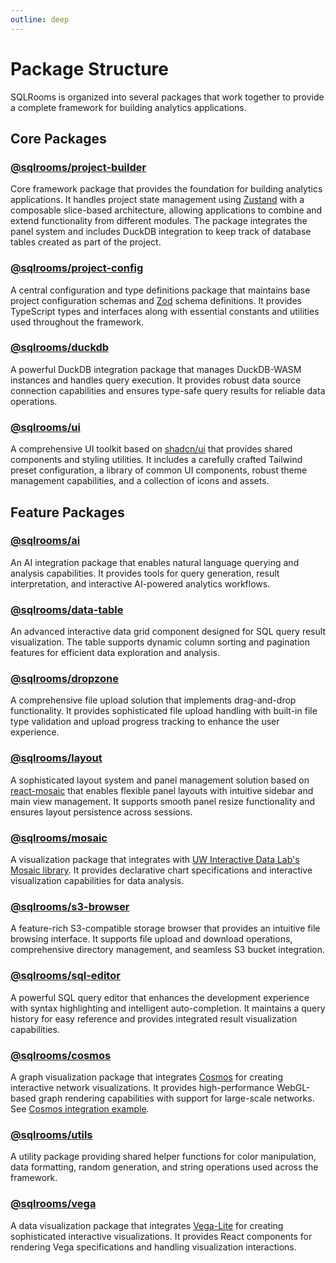 ```yaml
---
outline: deep
---
```


# Package Structure

SQLRooms is organized into several packages that work together to provide a complete framework for building analytics applications.

## Core Packages

### [@sqlrooms/project-builder](./api/project-builder/index.md)

Core framework package that provides the foundation for building analytics applications. It handles project state management using [Zustand](https://github.com/pmndrs/zustand) with a composable slice-based architecture, allowing applications to combine and extend functionality from different modules. The package integrates the panel system and includes DuckDB integration to keep track of database tables created as part of the project.

### [@sqlrooms/project-config](./api/project-config/index.md)

A central configuration and type definitions package that maintains base project configuration schemas and [Zod](https://zod.dev/) schema definitions. It provides TypeScript types and interfaces along with essential constants and utilities used throughout the framework.

### [@sqlrooms/duckdb](./api/duckdb/index.md)

A powerful DuckDB integration package that manages DuckDB-WASM instances and handles query execution. It provides robust data source connection capabilities and ensures type-safe query results for reliable data operations.

### [@sqlrooms/ui](./api/ui/index.md)

A comprehensive UI toolkit based on [shadcn/ui](https://ui.shadcn.com/) that provides shared components and styling utilities. It includes a carefully crafted Tailwind preset configuration, a library of common UI components, robust theme management capabilities, and a collection of icons and assets.

## Feature Packages

### [@sqlrooms/ai](./api/ai/index.md)

An AI integration package that enables natural language querying and analysis capabilities. It provides tools for query generation, result interpretation, and interactive AI-powered analytics workflows.

### [@sqlrooms/data-table](./api/data-table/index.md)

An advanced interactive data grid component designed for SQL query result visualization. The table supports dynamic column sorting and pagination features for efficient data exploration and analysis.

### [@sqlrooms/dropzone](./api/dropzone/index.md)

A comprehensive file upload solution that implements drag-and-drop functionality. It provides sophisticated file upload handling with built-in file type validation and upload progress tracking to enhance the user experience.

### [@sqlrooms/layout](./api/layout/index.md)

A sophisticated layout system and panel management solution based on [react-mosaic](https://nomcopter.github.io/react-mosaic/) that enables flexible panel layouts with intuitive sidebar and main view management. It supports smooth panel resize functionality and ensures layout persistence across sessions.

### [@sqlrooms/mosaic](./api/mosaic/index.md)

A visualization package that integrates with [UW Interactive Data Lab's Mosaic library](https://idl.uw.edu/mosaic/). It provides declarative chart specifications and interactive visualization capabilities for data analysis.

### [@sqlrooms/s3-browser](./api/s3-browser/index.md)

A feature-rich S3-compatible storage browser that provides an intuitive file browsing interface. It supports file upload and download operations, comprehensive directory management, and seamless S3 bucket integration.

### [@sqlrooms/sql-editor](./api/sql-editor/index.md)

A powerful SQL query editor that enhances the development experience with syntax highlighting and intelligent auto-completion. It maintains a query history for easy reference and provides integrated result visualization capabilities.

### [@sqlrooms/cosmos](./api/cosmos/index.md)

A graph visualization package that integrates [Cosmos](https://github.com/cosmograph-org/cosmos) for creating interactive network visualizations. It provides high-performance WebGL-based graph rendering capabilities with support for large-scale networks. See [Cosmos integration example](/examples#cosmos-graph-visualization).

### [@sqlrooms/utils](./api/utils/index.md)

A utility package providing shared helper functions for color manipulation, data formatting, random generation, and string operations used across the framework.

### [@sqlrooms/vega](./api/vega/index.md)

A data visualization package that integrates [Vega-Lite](https://vega.github.io/vega-lite/) for creating sophisticated interactive visualizations. It provides React components for rendering Vega specifications and handling visualization interactions.
